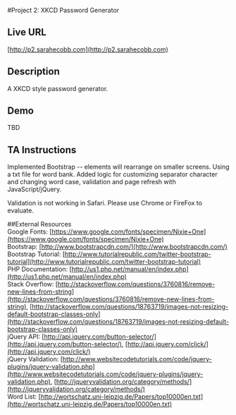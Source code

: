 #Project 2: XKCD Password Generator  
## Live URL  
[http://p2.sarahecobb.com](http://p2.sarahecobb.com)  
## Description  
A XKCD style password generator.  
## Demo  
TBD  
## TA Instructions  
Implemented Bootstrap -- elements will rearrange on smaller screens. Using a txt file for word bank. Added logic for customizing separator character and changing word case, validation and page refresh with JavaScript/jQuery.  
  
Validation is not working in Safari. Please use Chrome or FireFox to evaluate.

##External Resources  
Google Fonts: [https://www.google.com/fonts/specimen/Nixie+One](https://www.google.com/fonts/specimen/Nixie+One)  
Bootstrap: [http://www.bootstrapcdn.com/](http://www.bootstrapcdn.com/)  
Bootstrap Tutorial: [http://www.tutorialrepublic.com/twitter-bootstrap-tutorial](http://www.tutorialrepublic.com/twitter-bootstrap-tutorial)  
PHP Documentation: [http://us1.php.net/manual/en/index.php](http://us1.php.net/manual/en/index.php)  
Stack Overflow: [http://stackoverflow.com/questions/3760816/remove-new-lines-from-string](http://stackoverflow.com/questions/3760816/remove-new-lines-from-string), [http://stackoverflow.com/questions/18763719/images-not-resizing-default-bootstrap-classes-only](http://stackoverflow.com/questions/18763719/images-not-resizing-default-bootstrap-classes-only)  
jQuery API: [http://api.jquery.com/button-selector/](http://api.jquery.com/button-selector/), [http://api.jquery.com/click/](http://api.jquery.com/click/)  
jQuery Validation: [http://www.websitecodetutorials.com/code/jquery-plugins/jquery-validation.php](http://www.websitecodetutorials.com/code/jquery-plugins/jquery-validation.php), [http://jqueryvalidation.org/category/methods/](http://jqueryvalidation.org/category/methods/)  
Word List: [http://wortschatz.uni-leipzig.de/Papers/top10000en.txt](http://wortschatz.uni-leipzig.de/Papers/top10000en.txt)  